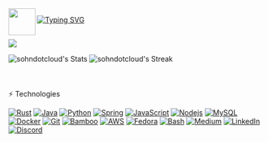 <img align="left" src = "https://user-images.githubusercontent.com/63050133/156777293-72a6e681-2582-4a9d-ad92-09d1181d47c7.gif" width=53px height=53px>

[![Typing SVG](https://readme-typing-svg.herokuapp.com?font=Fira+Code&duration=2850&pause=1700&color=F6D738&vCenter=true&width=435&lines=sohndotcloud)](https://git.io/typing-svg)
<samp>
<br/><br/>

</samp>
<img src="https://user-images.githubusercontent.com/73097560/115834477-dbab4500-a447-11eb-908a-139a6edaec5c.gif">
   
![sohndotcloud's Stats](https://github-readme-stats.vercel.app/api?username=sohndotcloud&theme=great-gatsby&show_icons=true&hide_border=true&count_private=true&rank_icon=github&custom_title=GitHub%20%Stats)
![sohndotcloud's Streak](https://github-readme-streak-stats.herokuapp.com/?user=sohndotcloud&theme=great-gatsby&hide_border=true)
<br/><br/><br/><br/>
:zap: Technologies
<br/>

[![Rust](https://img.shields.io/badge/Rust-%23000000.svg?e&logo=rust&logoColor=white)](#)
[![Java](https://img.shields.io/badge/Java-black.svg?logo=openjdk&logoColor=white)](#)
[![Python](https://img.shields.io/badge/-Python-black?style=flat&logo=python&link=https://github.com/hritik5102)](#) 
[![Spring](https://img.shields.io/badge/-Spring-black?style=flat&logo=spring&link=https://github.com/hritik5102)](#) 
[![JavaScript](https://img.shields.io/badge/-JavaScript-black?style=flat&logo=javascript&link=https://github.com/hritik5102)](#) 
[![Nodejs](https://img.shields.io/badge/-Nodejs-black?style=flat&logo=Node.js&link=https://github.com/hritik5102)](#) 
[![MySQL](https://img.shields.io/badge/-MySQL-black?style=flat&logo=mysql&link=https://github.com/hritik5102)](#)
[![Docker](https://img.shields.io/badge/-Docker-black?style=flat&logo=docker&link=https://github.com/hritik5102)](#) 
[![Git](https://img.shields.io/badge/Git-black?logo=git&logoColor=fff)](#)
[![Bamboo](https://img.shields.io/badge/Bamboo-black?logo=bamboo&logoColor=fff)](#)
[![AWS](https://img.shields.io/badge/AWS-black.svg?logo=amazon-web-services&logoColor=white)](#)
[![Fedora](https://img.shields.io/badge/Fedora-black?logo=fedora&logoColor=fff)](#)
[![Bash](https://img.shields.io/badge/Bash-black?logo=gnubash&logoColor=fff)](#)
[![Medium](https://img.shields.io/badge/Medium-black?logo=medium&logoColor=white)](#)
[![LinkedIn](https://img.shields.io/badge/LinkedIn-0A66C2?logo=linkedin&logoColor=fff)](https://www.linkedin.com/in/nils-sohn-762906277/)
[![Discord](https://img.shields.io/badge/Discord-%235865F2.svg?&logo=discord&logoColor=white)](https://discordapp.com/users/1185078427007582229)
